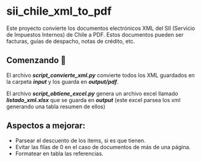 # sii_chile_xml_to_pdf

Este proyecto convierte los documentos electrónicos XML del SII (Servicio de Impuestos Internos) de Chile a PDF. Estos documentos pueden ser facturas, guías de despacho, notas de crédito, etc.

## Comenzando 🚀

El archivo _**script_convierte_xml.py**_ convierte todos los XML guardados en la carpeta _**input**_ y los guarda en _**output/pdf**_.

El archivo _**script_obtiene_excel.py**_ genera un archivo excel llamado _**listado_xml.xlsx**_ que se guarda en _**output**_ (este excel parsea los xml generando una tabla resumen de ellos)

## Aspectos a mejorar:
* Parsear el descuento de los items, si es que tienen.
* Evitar las filas de 0 en el caso de documentos de más de una página.
* Formatear en tabla las referencias.